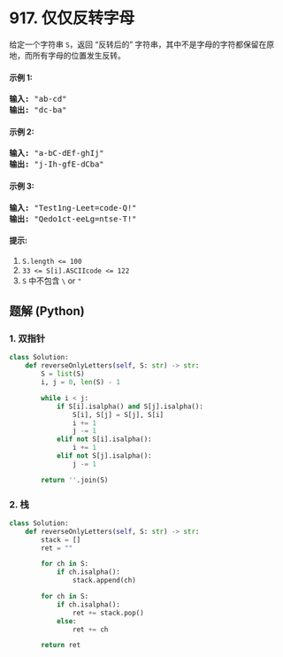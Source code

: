 # 917. 仅仅反转字母
给定一个字符串 ```S```，返回 “反转后的” 字符串，其中不是字母的字符都保留在原地，而所有字母的位置发生反转。

#### 示例 1:
<pre>
<strong>输入:</strong> "ab-cd"
<strong>输出:</strong> "dc-ba"
</pre>

#### 示例 2:
<pre>
<strong>输入:</strong> "a-bC-dEf-ghIj"
<strong>输出:</strong> "j-Ih-gfE-dCba"
</pre>

#### 示例 3:
<pre>
<strong>输入:</strong> "Test1ng-Leet=code-Q!"
<strong>输出:</strong> "Qedo1ct-eeLg=ntse-T!"
</pre>

#### 提示:
1. ```S.length <= 100```
2. ```33 <= S[i].ASCIIcode <= 122```
3. ```S``` 中不包含 ```\``` or ```"```

## 题解 (Python)

### 1. 双指针
```Python
class Solution:
    def reverseOnlyLetters(self, S: str) -> str:
        S = list(S)
        i, j = 0, len(S) - 1

        while i < j:
            if S[i].isalpha() and S[j].isalpha():
                S[i], S[j] = S[j], S[i]
                i += 1
                j -= 1
            elif not S[i].isalpha():
                i += 1
            elif not S[j].isalpha():
                j -= 1

        return ''.join(S)
```

### 2. 栈
```Python
class Solution:
    def reverseOnlyLetters(self, S: str) -> str:
        stack = []
        ret = ""

        for ch in S:
            if ch.isalpha():
                stack.append(ch)

        for ch in S:
            if ch.isalpha():
                ret += stack.pop()
            else:
                ret += ch

        return ret
```
